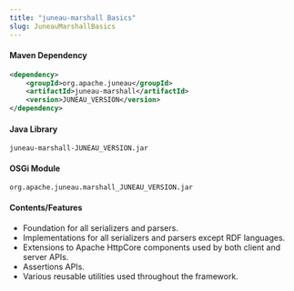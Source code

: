 ```yaml
---
title: "juneau-marshall Basics"
slug: JuneauMarshallBasics
---
```


#### Maven Dependency

```xml
<dependency>
    <groupId>org.apache.juneau</groupId>
    <artifactId>juneau-marshall</artifactId>
    <version>JUNEAU_VERSION</version>
</dependency>
```

#### Java Library

```text
juneau-marshall-JUNEAU_VERSION.jar
```

#### OSGi Module

```text
org.apache.juneau.marshall_JUNEAU_VERSION.jar
```

#### Contents/Features

- Foundation for all serializers and parsers.
- Implementations for all serializers and parsers except RDF languages.
- Extensions to Apache HttpCore components used by both client and server APIs.
- Assertions APIs.
- Various reusable utilities used throughout the framework.